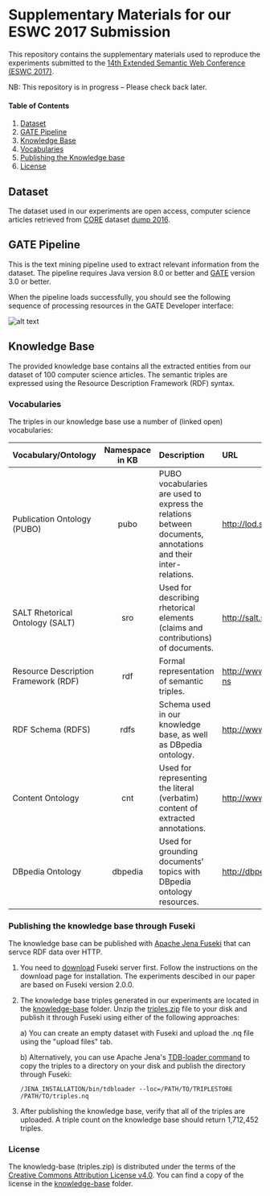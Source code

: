 # Supplementary Materials for our ESWC 2017 Submission
This repository contains the supplementary materials used to reproduce the
experiments submitted to the [14th Extended Semantic Web Conference (ESWC 2017)](http://2017.eswc-conferences.org).

NB: This repository is in progress – Please check back later.

#### Table of Contents
1. [Dataset](#dataset)
2. [GATE Pipeline](#gate-pipeline)
3. [Knowledge Base](#knowledge-base)
  1. [Vocabularies](#vocabularies)
  2. [Publishing the Knowledge base](#publishing-the-knowledge-base-through-fuseki)
  3. [License](#license)

## Dataset
The dataset used in our experiments are open access, computer science articles retrieved from [CORE](http://core.ac.uk) dataset [dump 2016](https://core.ac.uk/services#dataset).

## GATE Pipeline
This is the text mining pipeline used to extract relevant information from the dataset. The pipeline requires Java version 8.0 or better and [GATE](www.gate.ac.uk) version 3.0 or better.

When the pipeline loads successfully, you should see the following sequence of processing resources in the GATE Developer interface:

![alt text][pipeline]

## Knowledge Base
The provided knowledge base contains all the extracted entities from our dataset of 100 computer science articles. The semantic triples are expressed using the Resource Description Framework (RDF) syntax.

### Vocabularies
The triples in our knowledge base use a number of (linked open) vocabularies:

| Vocabulary/Ontology    | Namespace in KB | Description   | URL  |
| ------------- |:-------------:|:-----|:-------------|
| Publication Ontology (PUBO) | pubo | PUBO vocabularies are used to express the relations between documents, annotations and their inter-relations. | http://lod.semanticsoftware.info/pubo/pubo |
| SALT Rhetorical Ontology (SALT) | sro | Used for describing rhetorical elements (claims and contributions) of documents. | http://salt.semanticauthoring.org/ontologies/sro   |
| Resource Description Framework (RDF) | rdf | Formal representation of semantic triples. | http://www.w3.org/1999/02/22-rdf-syntax-ns |
| RDF Schema (RDFS) | rdfs | Schema used in our knowledge base, as well as DBpedia ontology. | http://www.w3.org/2000/01/rdf-schema |
| Content Ontology | cnt | Used for representing the literal (verbatim) content of extracted annotations.| http://www.w3.org/2011/content |
| DBpedia Ontology | dbpedia | Used for grounding documents' topics with DBpedia ontology resources. | http://dbpedia.org/resoource/|

### Publishing the knowledge base through Fuseki
The knowledge base can be published with [Apache Jena Fuseki](https://jena.apache.org/documentation/serving_data/) that can servce RDF data over HTTP. 

1. You need to [download](https://jena.apache.org/download/#apache-jena-fuseki) Fuseki server first. Follow the instructions on the download page for installation. The experiments descibed in our paper are based on Fuseki version 2.0.0. 
1. The knowledge base triples generated in our experiments are located in the [knowledge-base](../master/knowledge-base) folder. Unzip the [triples.zip](../master/knowledge-base/triples.zip) file to your disk and publish it through Fuseki using either of the following approaches:

   a) You can create an empty dataset with Fuseki and upload the .nq file using the "upload files" tab.

   b) Alternatively, you can use Apache Jena's [TDB-loader command](https://jena.apache.org/documentation/tdb/commands.html#tdbloader) to copy the triples to a directory on your disk and publish the directory through Fuseki:

   ```/JENA_INSTALLATION/bin/tdbloader --loc=/PATH/TO/TRIPLESTORE /PATH/TO/triples.nq```
   
1. After publishing the knowledge base, verify that all of the triples are uploaded. A triple count on the knowledge base should return 1,712,452 triples.

### License

The knowledg-base (triples.zip) is distributed under the terms of the [Creative Commons Attribution License v4.0](https://creativecommons.org/licenses/by/4.0/). You can find a copy of the license in the [knowledge-base](../master/knowledge-base) folder.

[pipeline]: https://github.com/SemanticSoftwareLab/Supplements-ESWC2017/blob/master/graphics/pipeline.png "Pipeline processing resources"
